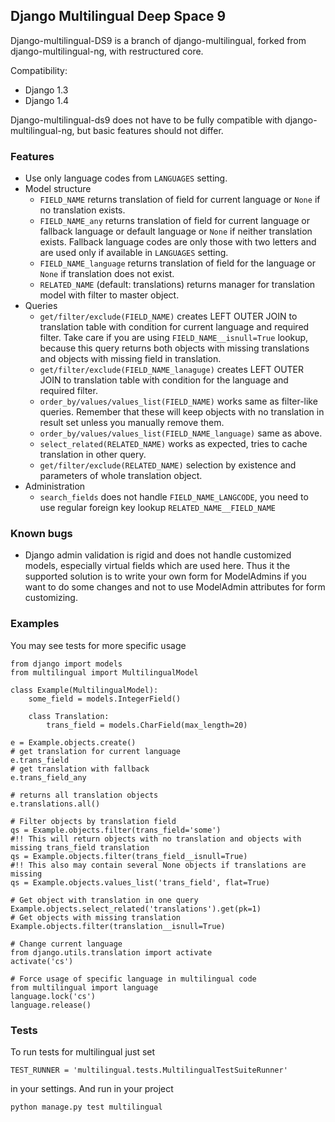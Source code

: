 ## Django Multilingual Deep Space 9 ##

Django-multilingual-DS9 is a branch of django-multilingual, forked from django-multilingual-ng, with restructured core.

Compatibility:
* Django 1.3
* Django 1.4

Django-multilingual-ds9 does not have to be fully compatible with django-multilingual-ng, but basic features should not
differ.

### Features ###
* Use only language codes from `LANGUAGES` setting.
* Model structure
  * `FIELD_NAME` returns translation of field for current language or `None` if no translation exists.
  * `FIELD_NAME_any` returns translation of field for current language or fallback language or default language or
    `None` if neither translation exists. Fallback language codes are only those with two letters and are used
    only if available in `LANGUAGES` setting.
  * `FIELD_NAME_language` returns translation of field for the language or `None` if translation does not exist.
  * `RELATED_NAME` (default: translations) returns manager for translation model with filter to master object.
* Queries
  * `get/filter/exclude(FIELD_NAME)` creates LEFT OUTER JOIN to translation table with condition for current language
    and required filter.
    Take care if you are using `FIELD_NAME__isnull=True` lookup, because this query returns both
    objects with missing translations and objects with missing field in translation.
  * `get/filter/exclude(FIELD_NAME_lanaguge)` creates LEFT OUTER JOIN to translation table with condition for the
    language and required filter.
  * `order_by/values/values_list(FIELD_NAME)` works same as filter-like queries.
    Remember that these will keep objects with no translation in result set unless you manually remove them.
  * `order_by/values/values_list(FIELD_NAME_language)` same as above.
  * `select_related(RELATED_NAME)` works as expected, tries to cache translation in other query.
  * `get/filter/exclude(RELATED_NAME)` selection by existence and parameters of whole translation object.
* Administration
  * `search_fields` does not handle `FIELD_NAME_LANGCODE`, you need to use regular foreign key lookup
    `RELATED_NAME__FIELD_NAME`

### Known bugs ###
* Django admin validation is rigid and does not handle customized models, especially virtual fields which are used here.
Thus it the supported solution is to write your own form for ModelAdmins if you want to do some changes and not to use
ModelAdmin attributes for form customizing.


### Examples ###
You may see tests for more specific usage

    from django import models
    from multilingual import MultilingualModel

    class Example(MultilingualModel):
        some_field = models.IntegerField()

        class Translation:
            trans_field = models.CharField(max_length=20)

    e = Example.objects.create()
    # get translation for current language
    e.trans_field
    # get translation with fallback
    e.trans_field_any

    # returns all translation objects
    e.translations.all()

    # Filter objects by translation field
    qs = Example.objects.filter(trans_field='some')
    #!! This will return objects with no translation and objects with missing trans_field translation
    qs = Example.objects.filter(trans_field__isnull=True)
    #!! This also may contain several None objects if translations are missing
    qs = Example.objects.values_list('trans_field', flat=True)

    # Get object with translation in one query
    Example.objects.select_related('translations').get(pk=1)
    # Get objects with missing translation
    Example.objects.filter(translation__isnull=True)

    # Change current language
    from django.utils.translation import activate
    activate('cs')

    # Force usage of specific language in multilingual code
    from multilingual import language
    language.lock('cs')
    language.release()

### Tests ###
To run tests for multilingual just set

    TEST_RUNNER = 'multilingual.tests.MultilingualTestSuiteRunner'

in your settings. And run in your project

    python manage.py test multilingual
